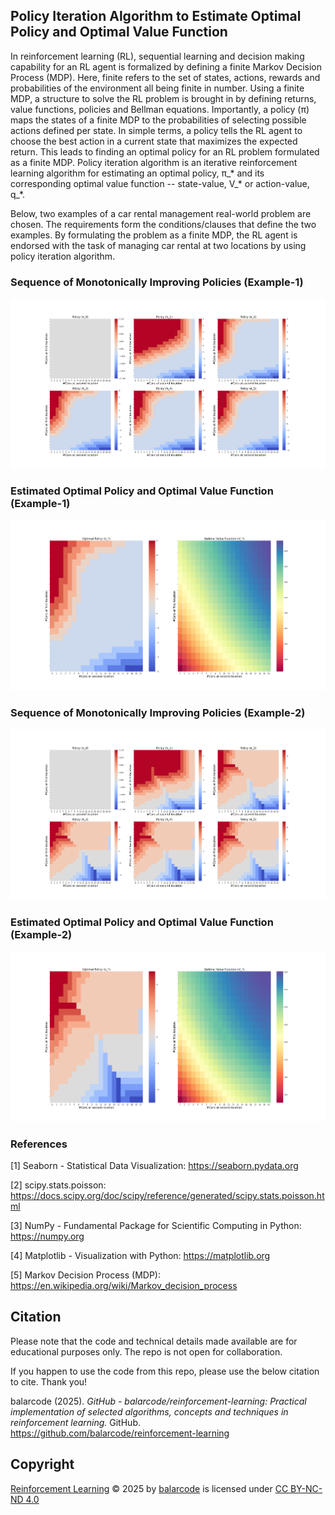 ## Policy Iteration Algorithm to Estimate Optimal Policy and Optimal Value Function

In reinforcement learning (RL), sequential learning and decision making capability for an RL agent is formalized by defining a finite Markov Decision Process (MDP). Here, finite refers to the set of states, actions, rewards and probabilities of the environment all being finite in number. Using a finite MDP, a structure to solve the RL problem is brought in by defining returns, value functions, policies and Bellman equations. Importantly, a policy (π) maps the states of a finite MDP to the probabilities of selecting possible actions defined per state. In simple terms, a policy tells the RL agent to choose the best action in a current state that maximizes the expected return. This leads to finding an optimal policy for an RL problem formulated as a finite MDP. Policy iteration algorithm is an iterative reinforcement learning algorithm for estimating an optimal policy, π_* and its corresponding optimal value function -- state-value, V_* or action-value, q_*.

Below, two examples of a car rental management real-world problem are chosen. The requirements form the conditions/clauses that define the two examples. By formulating the problem as a finite MDP, the RL agent is endorsed with the task of managing car rental at two locations by using policy iteration algorithm.

### Sequence of Monotonically Improving Policies (Example-1)

![Example 1 Policies](results/example_1_policies.png)

### Estimated Optimal Policy and Optimal Value Function (Example-1)

![Example 1 Optimal Policy and Value Function](results/example_1_optimal_policy_and_optimal_value_function.png)

### Sequence of Monotonically Improving Policies (Example-2)

![Example 1 Policies](results/example_2_policies.png)

### Estimated Optimal Policy and Optimal Value Function (Example-2)

![Example 1 Optimal Policy and Value Function](results/example_2_optimal_policy_and_optimal_value_function.png)

### References

[1] Seaborn - Statistical Data Visualization: https://seaborn.pydata.org

[2] scipy.stats.poisson: https://docs.scipy.org/doc/scipy/reference/generated/scipy.stats.poisson.html

[3] NumPy - Fundamental Package for Scientific Computing in Python: https://numpy.org

[4] Matplotlib - Visualization with Python: https://matplotlib.org

[5] Markov Decision Process (MDP): https://en.wikipedia.org/wiki/Markov_decision_process

## Citation

Please note that the code and technical details made available are for educational purposes only. The repo is not open for collaboration.

If you happen to use the code from this repo, please use the below citation to cite. Thank you!

balarcode (2025). *GitHub - balarcode/reinforcement-learning: Practical implementation of selected algorithms, concepts and techniques in reinforcement learning.* GitHub. https://github.com/balarcode/reinforcement-learning

## Copyright

<a href="https://github.com/balarcode/reinforcement-learning">Reinforcement Learning</a> © 2025 by <a href="https://github.com/balarcode">balarcode</a> is licensed under <a href="https://creativecommons.org/licenses/by-nc-nd/4.0/">CC BY-NC-ND 4.0</a>

<img src="https://mirrors.creativecommons.org/presskit/icons/cc.svg" alt="" style="max-width: 1em;max-height:1em;margin-left: .2em;"><img src="https://mirrors.creativecommons.org/presskit/icons/by.svg" alt="" style="max-width: 1em;max-height:1em;margin-left: .2em;"><img src="https://mirrors.creativecommons.org/presskit/icons/nc.svg" alt="" style="max-width: 1em;max-height:1em;margin-left: .2em;"><img src="https://mirrors.creativecommons.org/presskit/icons/nd.svg" alt="" style="max-width: 1em;max-height:1em;margin-left: .2em;">

